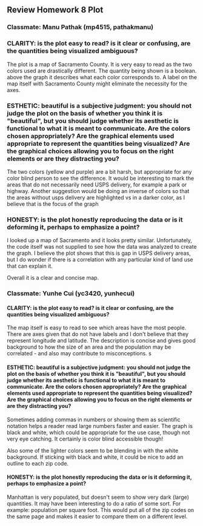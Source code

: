 ## Review Homework 8 Plot
### Classmate: Manu Pathak (mp4515, pathakmanu)

### CLARITY: is the plot easy to read? is it clear or confusing, are the quantities being visualized ambiguous? 

The plot is a map of Sacramento County. It is very easy to read as the two colors used are drastically different. The quantity being shown is a boolean. above the graph it describes what each color corresponds to. A label on the map itself with Sacramento County might eliminate the necessity for the axes. 


### ESTHETIC: beautiful is a subjective judgment: you should not judge the plot on the basis of whether you think it is "beautiful", but you should judge whether its aesthetic is functional to what it is meant to communicate. Are the colors chosen appropriately? Are the graphical elements used appropriate to represent the quantities being visualized? Are the graphical choices allowing you to focus on the right elements or are they distracting you?

The two colors (yellow and purple) are a bit harsh, but appropriate for any color blind person to see the difference. It would be interesting to mark the areas that do not necessarily need USPS delivery, for example a park or highway. Another suggestion would be doing an inverse of colors so that the areas without usps delivery are highlighted vs in a darker color, as I believe that is the focus of the graph

### HONESTY: is the plot honestly reproducing the data or is it deforming it, perhaps to emphasize a point?

I looked up a map of Sacramento and it looks pretty similar. Unfortunately, the code itself was not supplied to see how the data was analyzed to create the graph. I believe the plot shows that this is gap in USPS delivery areas, but I do wonder if there is a correlation with any particular kind of land use that can explain it. 

Overall it is a clear and concise map. 


### Classmate: Yunhe Cui (yc3420, yunhecui)


#### CLARITY: is the plot easy to read? is it clear or confusing, are the quantities being visualized ambiguous? 

The map itself is easy to read to see which areas have the most people. There are axes given that do not have labels and I don't believe that they represent longitude and latitude. The description is concise and gives good background to how the size of an area and the population may be correlated - and also may contribute to misconceptions. s

#### ESTHETIC: beautiful is a subjective judgment: you should not judge the plot on the basis of whether you think it is "beautiful", but you should judge whether its aesthetic is functional to what it is meant to communicate. Are the colors chosen appropriately? Are the graphical elements used appropriate to represent the quantities being visualized? Are the graphical choices allowing you to focus on the right elements or are they distracting you?

Sometimes adding commas in numbers or showing them as scientific notation helps a reader read large numbers faster and easier. The graph is black and white, which could be appropriate for the use case, though not very eye catching. It certainly is color blind accessible though! 

Also some of the lighter colors seem to be blending in with the white background. If sticking with black and white, it could be nice to add an outline to each zip code. 

#### HONESTY: is the plot honestly reproducing the data or is it deforming it, perhaps to emphasize a point?

Manhattan is very populated, but doesn't seem to show very dark (large) quantities. It may have been interesting to do a ratio of some sort. For example: population per square foot. This would put all of the zip codes on the same page and makes it easier to compare them on a different level. 
